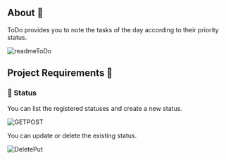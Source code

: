 ## About 🥢

ToDo provides you to note the tasks of the day according to their priority status.

![readmeToDo](https://user-images.githubusercontent.com/60256102/191243054-81ebed25-6c5b-4490-a7cb-d5a21486cb3e.png)


## Project Requirements 📜

### :ticket: Status
 
 You can list the registered statuses and create a new status.

![GETPOST](https://user-images.githubusercontent.com/60256102/191794707-968e00e8-d3d7-438f-9d8f-3f54c2bf89c3.gif)

You can update or delete the existing status.

![DeletePut](https://user-images.githubusercontent.com/60256102/191847827-0fd8f6b4-682b-4486-abac-19fa6f4d43ad.gif)
